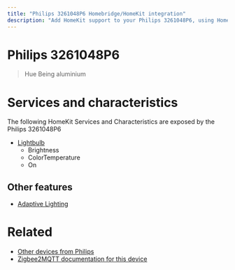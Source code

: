 ```yaml
---
title: "Philips 3261048P6 Homebridge/HomeKit integration"
description: "Add HomeKit support to your Philips 3261048P6, using Homebridge, Zigbee2MQTT and homebridge-z2m."
---
```

<!---
This file has been GENERATED using src/docgen/docgen.ts
DO NOT EDIT THIS FILE MANUALLY!
-->
# Philips 3261048P6
> Hue Being aluminium


# Services and characteristics
The following HomeKit Services and Characteristics are exposed by
the Philips 3261048P6

* [Lightbulb](../../light.md)
  * Brightness
  * ColorTemperature
  * On


## Other features
* [Adaptive Lighting](../../light.md)


# Related
* [Other devices from Philips](../index.md#philips)
* [Zigbee2MQTT documentation for this device](https://www.zigbee2mqtt.io/devices/3261048P6.html)